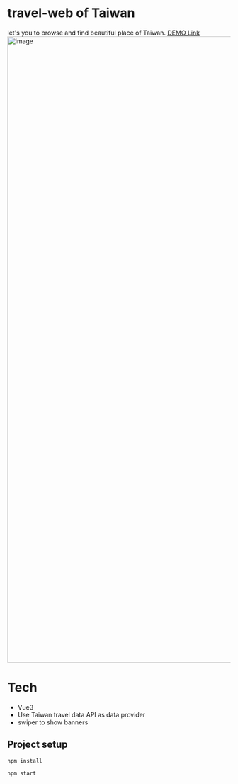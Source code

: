 # travel-web of Taiwan
 let's you to browse and find beautiful place of Taiwan.
 [DEMO Link](https://eva813.github.io/Taiwan_Travel/)
<img width="1412" alt="image" src="https://user-images.githubusercontent.com/57518241/201243322-cddad658-d8dd-434f-b7ae-22a551cff1c7.png">


# Tech 
- Vue3
- Use Taiwan travel data API as data provider
- swiper to show banners


## Project setup
```
npm install
```

```
npm start
```
